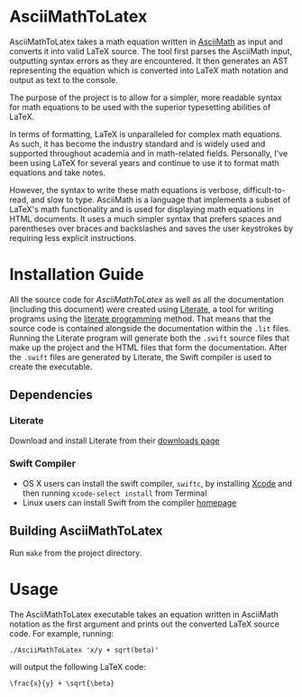 # AsciiMathToLatex
AsciiMathToLatex takes a math equation written in [AsciiMath](http://asciimath.org)
as input and converts it into valid LaTeX source. The tool first parses the AsciiMath input, outputting syntax errors 
as they are encountered. It then generates an AST representing the equation which is converted into LaTeX math notation
and output as text to the console.

The purpose of the project is to allow for a simpler, more readable syntax for math equations to be used with 
the superior typesetting abilities of LaTeX. 

In terms of formatting, LaTeX is unparalleled for complex math equations. As such, it has become the industry 
standard and is widely used and supported throughout academia and in math-related fields. Personally, I've
been using LaTeX for several years and continue to use it to format math equations and take notes.

However, the syntax to write these math equations is verbose, difficult-to-read, and slow to type. AsciiMath is
a language that implements a subset of LaTeX's math functionality and is used for displaying math equations in
HTML documents. It uses a much simpler syntax that prefers spaces and parentheses over braces and 
backslashes and saves the user keystrokes by requiring less explicit instructions.

# Installation Guide
All the source code for *AsciiMathToLatex* as well as all the documentation (including this document) were created using [Literate](http://literate.zbyedidia.webfactional.com), a tool for writing programs using the [literate programming](http://www.literateprogramming.com) method. That means that the source code is contained alongside the documentation within the <code>.lit</code> files. Running the Literate program will generate both the <code>.swift</code> source files that make up the project and the HTML files that form the documentation. After the <code>.swift</code> files are generated by Literate, the Swift compiler is used to create the executable.

## Dependencies
### Literate
Download and install Literate from their [downloads page](http://literate.zbyedidia.webfactional.com/download.php)

### Swift Compiler
- OS X users can install the swift compiler, <code>swiftc</code>, by installing [Xcode](https://www.google.ca/search?client=safari&rls=en&q=install+xcode&ie=UTF-8&oe=UTF-8&gfe_rd=cr&ei=7hn_VravBYON8QfU77HgDg) and then running
`xcode-select install` from Terminal<br>
- Linux users can install Swift from the compiler [homepage](https://swift.org/getting-started/#using-the-repl) 

## Building AsciiMathToLatex
Run `make` from the project directory.

# Usage
The AsciiMathToLatex executable takes an equation written in AsciiMath notation as the first argument and prints out the 
converted LaTeX source code. For example, running: 
```
./AsciiMathToLatex 'x/y + sqrt(beta)'
```

will output the following LaTeX code: 
```
\frac{x}{y} + \sqrt{\beta}
```